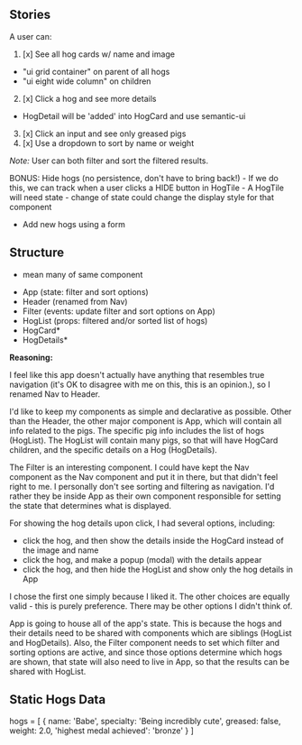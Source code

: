 ## Stories

A user can:
1. [x] See all hog cards w/ name and image
  - "ui grid container" on parent of all hogs
  - "ui eight wide column" on children
2. [x] Click a hog and see more details
  - HogDetail will be 'added' into HogCard and use semantic-ui
3. [x] Click an input and see only greased pigs
4. [x] Use a dropdown to sort by name or weight

_Note:_ User can both filter and sort the filtered results.

BONUS: Hide hogs (no persistence, don't have to bring back!)
    - If we do this, we can track when a user clicks a HIDE button in HogTile
    - A HogTile will need state
    - change of state could change the display style for that component
- Add new hogs using a form


## Structure
* mean many of same component

- App (state: filter and sort options)
 - Header (renamed from Nav)
 - Filter (events: update filter and sort options on App)
 - HogList (props: filtered and/or sorted list of hogs)
  - HogCard*
  - HogDetails*


**Reasoning:**

I feel like this app doesn't actually have anything that resembles true navigation (it's OK to disagree with me on this, this is an opinion.), so I renamed Nav to Header.

I'd like to keep my components as simple and declarative as possible. Other than the Header, the other major component is App, which will contain all info related to the pigs. The specific pig info includes the list of hogs (HogList). The HogList will contain many pigs, so that will have HogCard children, and the specific details on a Hog (HogDetails).

The Filter is an interesting component. I could have kept the Nav component as the Nav component and put it in there, but that didn't feel right to me. I personally don't see sorting and filtering as navigation. I'd rather they be inside App as their own component responsible for setting the state that determines what is displayed.

For showing the hog details upon click, I had several options, including:
- click the hog, and then show the details inside the HogCard instead of the image and name
- click the hog, and make a popup (modal) with the details appear
- click the hog, and then hide the HogList and show only the hog details in App

I chose the first one simply because I liked it. The other choices are equally valid - this is purely preference. There may be other options I didn't think of.

App is going to house all of the app's state. This is because the hogs and their details need to be shared with components which are siblings (HogList and HogDetails). Also, the Filter component needs to set which filter and sorting options are active, and since those options determine which hogs are shown, that state will also need to live in App, so that the results can be shared with HogList.


## Static Hogs Data
hogs = [
  {
    name: 'Babe',
    specialty: 'Being incredibly cute',
    greased: false,
    weight: 2.0,
    'highest medal achieved': 'bronze'
  }
]
